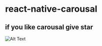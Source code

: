 # react-native-carousal

## if you like carousal give star

![Alt Text](https://github.com/chrehman/react-native-carousal/blob/master/carousal.gif)


